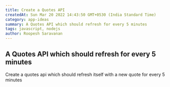 ```yaml
---
title: Create a Quotes API
createdAt: Sun Mar 20 2022 14:43:50 GMT+0530 (India Standard Time)
category: app-ideas
summary: A Quotes API which should refresh for every 5 minutes
tags: javascript, nodejs
author: Roopesh Saravanan
---
```


## A Quotes API which should refresh for every 5 minutes

Create a quotes api which should refresh itself with a new quote for every 5 minutes

